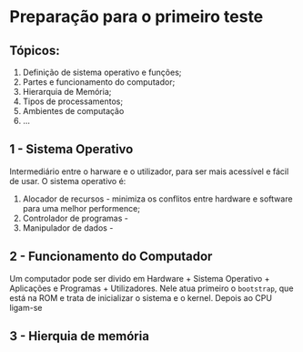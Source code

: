 # Preparação para o primeiro teste

## Tópicos:

1. Definição de sistema operativo e funções;
2. Partes e funcionamento do computador;
3. Hierarquia de Memória;
4. Tipos de processamentos;
5. Ambientes de computação
6. ...

## 1 - Sistema Operativo

Intermediário entre o harware e o utilizador, para ser mais acessível e fácil de usar. O sistema operativo é:
1. Alocador de recursos - minimiza os conflitos entre hardware e software para uma melhor performence;
2. Controlador de programas - 
3. Manipulador de dados - 

## 2 - Funcionamento do Computador

Um computador pode ser divido em Hardware + Sistema Operativo + Aplicações e Programas + Utilizadores. Nele atua primeiro o `bootstrap`, que está na ROM e trata de inicializar o sistema e o kernel. Depois ao CPU ligam-se

## 3 - Hierquia de memória

